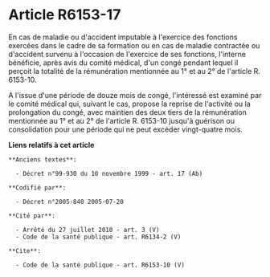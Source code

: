 # Article R6153-17

En cas de maladie ou d'accident imputable à l'exercice des fonctions exercées dans le cadre de sa formation ou en cas de
maladie contractée ou d'accident survenu à l'occasion de l'exercice de ses fonctions, l'interne bénéficie, après avis du
comité médical, d'un congé pendant lequel il perçoit la totalité de la rémunération mentionnée au 1° et au 2° de l'article R.
6153-10.

A l'issue d'une période de douze mois de congé, l'intéressé est examiné par le comité médical qui, suivant le cas, propose la
reprise de l'activité ou la prolongation du congé, avec maintien des deux tiers de la rémunération mentionnée au 1° et au 2°
de l'article R. 6153-10 jusqu'à guérison ou consolidation pour une période qui ne peut excéder vingt-quatre mois.

**Liens relatifs à cet article**

	**Anciens textes**:

	  - Décret n°99-930 du 10 novembre 1999 - art. 17 (Ab)

	**Codifié par**:

	  - Décret n°2005-840 2005-07-20

	**Cité par**:

	  - Arrêté du 27 juillet 2010 - art. 3 (V)
	  - Code de la santé publique - art. R6134-2 (V)

	**Cite**:

	  - Code de la santé publique - art. R6153-10 (V)
